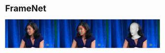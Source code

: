# FrameNet
[![Watch the video](https://github.com/banana1024/FrameNet/blob/main/0000.png)](https://www.bilibili.com/video/BV19K4y1J7nA)
